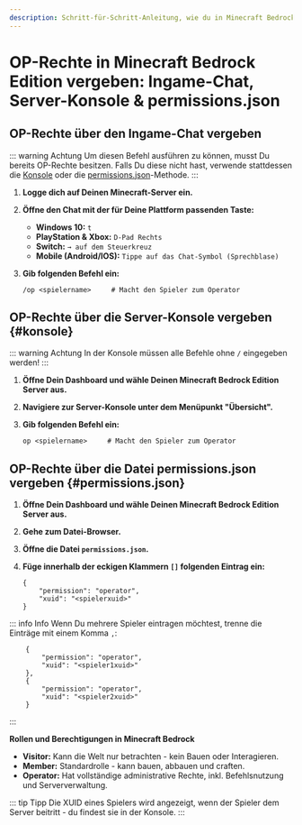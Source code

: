 ```yaml
---
description: Schritt-für-Schritt-Anleitung, wie du in Minecraft Bedrock Edition OP-Rechte über den Ingame-Chat, die Server-Konsole oder die permissions.json-Datei vergibst.
---
```


# OP-Rechte in Minecraft Bedrock Edition vergeben: Ingame-Chat, Server-Konsole & permissions.json

## OP-Rechte über den Ingame-Chat vergeben

::: warning Achtung
Um diesen Befehl ausführen zu können, musst Du bereits OP-Rechte besitzen. Falls Du diese nicht hast, verwende stattdessen die [Konsole](#konsole) oder die [permissions.json](#permissions.json)-Methode.
:::

1. <strong>Logge dich auf Deinen Minecraft-Server ein.</strong>

2. <strong>Öffne den Chat mit der für Deine Plattform passenden Taste:</strong>

    - <strong>Windows 10:</strong> ```t```
    - <strong>PlayStation & Xbox:</strong> ```D-Pad Rechts```
    - <strong>Switch:</strong> ```→ auf dem Steuerkreuz```
    - <strong>Mobile (Android/IOS):</strong> ```Tippe auf das Chat-Symbol (Sprechblase)```

3. <strong>Gib folgenden Befehl ein:</strong>

    ```
    /op <spielername>     # Macht den Spieler zum Operator
    ```

## OP-Rechte über die Server-Konsole vergeben {#konsole}

::: warning Achtung
In der Konsole müssen alle Befehle ohne ```/``` eingegeben werden!
:::

1. <strong>Öffne Dein Dashboard und wähle Deinen Minecraft Bedrock Edition Server aus.</strong>

2. <strong>Navigiere zur Server-Konsole unter dem Menüpunkt "Übersicht".</strong>

3. <strong>Gib folgenden Befehl ein:</strong>

    ```
    op <spielername>     # Macht den Spieler zum Operator
    ```

## OP-Rechte über die Datei permissions.json vergeben {#permissions.json}

1. <strong>Öffne Dein Dashboard und wähle Deinen Minecraft Bedrock Edition Server aus.</strong>

2. <strong>Gehe zum Datei-Browser.</strong>

3. <strong>Öffne die Datei ```permissions.json```.</strong>

4. <strong>Füge innerhalb der eckigen Klammern ```[]``` folgenden Eintrag ein:</strong>

    ```
    {
        "permission": "operator",
        "xuid": "<spielerxuid>"
    }
    ```

::: info Info
Wenn Du mehrere Spieler eintragen möchtest, trenne die Einträge mit einem Komma ```,```:

```
    {
        "permission": "operator",
        "xuid": "<spieler1xuid>"
    },
    {
        "permission": "operator",
        "xuid": "<spieler2xuid>"
    }
```

:::

<strong>Rollen und Berechtigungen in Minecraft Bedrock</strong>

- <strong>Visitor:</strong> Kann die Welt nur betrachten - kein Bauen oder Interagieren.
- <strong>Member:</strong> Standardrolle - kann bauen, abbauen und craften.
- <strong>Operator:</strong> Hat vollständige administrative Rechte, inkl. Befehlsnutzung und Serververwaltung.

::: tip Tipp
Die XUID eines Spielers wird angezeigt, wenn der Spieler dem Server beitritt - du findest sie in der Konsole.
:::
